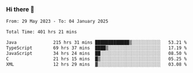 ### Hi there 👋

<!--START_SECTION:waka-->

```txt
From: 29 May 2023 - To: 04 January 2025

Total Time: 401 hrs 21 mins

Java              215 hrs 31 mins █████████████▒░░░░░░░░░░░   53.21 %
TypeScript        69 hrs 37 mins  ████▒░░░░░░░░░░░░░░░░░░░░   17.19 %
JavaScript        34 hrs 24 mins  ██░░░░░░░░░░░░░░░░░░░░░░░   08.50 %
C                 21 hrs 15 mins  █▒░░░░░░░░░░░░░░░░░░░░░░░   05.25 %
XML               12 hrs 29 mins  ▓░░░░░░░░░░░░░░░░░░░░░░░░   03.08 %
```

<!--END_SECTION:waka-->
<!--
**the-beef-calculator/the-beef-calculator** is a ✨ _special_ ✨ repository because its `README.md` (this file) appears on your GitHub profile.

Here are some ideas to get you started:

- 🔭 I’m currently working on ...
- 🌱 I’m currently learning ...
- 👯 I’m looking to collaborate on ...
- 🤔 I’m looking for help with ...
- 💬 Ask me about ...
- 📫 How to reach me: ...
- 😄 Pronouns: ...
- ⚡ Fun fact: ...
-->
